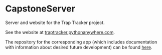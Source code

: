 # CapstoneServer

Server and website for the Trap Tracker project.

See the website at [traptracker.pythonanywhere.com](https://traptracker.pythonanywhere.com).

The repository for the corresponding app (which includes documentation with information about desired future development) can be found [here](https://github.com/jessicabp/CapstoneApp).
